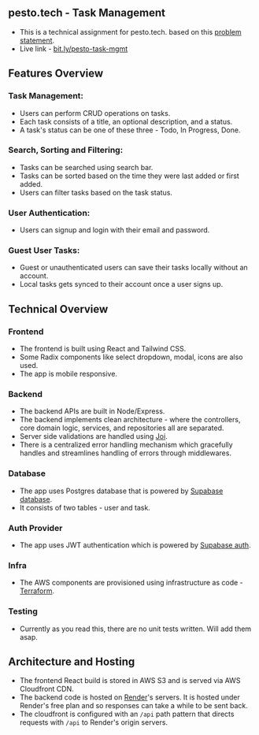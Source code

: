 ## pesto.tech - Task Management
- This is a technical assignment for pesto.tech. based on this [problem statement](https://github.com/prerakhere/pesto-task-mgmt/blob/main/prob-statement.md).
- Live link - [bit.ly/pesto-task-mgmt](https://bit.ly/pesto-task-mgmt)

## Features Overview

### Task Management:
- Users can perform CRUD operations on tasks.
- Each task consists of a title, an optional description, and a status.
- A task's status can be one of these three - Todo, In Progress, Done.

### Search, Sorting and Filtering:
- Tasks can be searched using search bar.
- Tasks can be sorted based on the time they were last added or first added.
- Users can filter tasks based on the task status.

### User Authentication:
- Users can signup and login with their email and password.

### Guest User Tasks:
- Guest or unauthenticated users can save their tasks locally without an account.
- Local tasks gets synced to their account once a user signs up.



## Technical Overview
### Frontend
- The frontend is built using React and Tailwind CSS.
- Some Radix components like select dropdown, modal, icons are also used.
- The app is mobile responsive.

### Backend
- The backend APIs are built in Node/Express.
- The backend implements clean architecture - where the controllers, core domain logic, services, and repositories all are separated.
- Server side validations are handled using [Joi](https://joi.dev).
- There is a centralized error handling mechanism which gracefully handles and streamlines handling of errors through middlewares.

### Database
- The app uses Postgres database that is powered by [Supabase database](https://supabase.com/database).
- It consists of two tables - user and task.

### Auth Provider
- The app uses JWT authentication which is powered by [Supabase auth](https://supabase.com/auth).

### Infra
- The AWS components are provisioned using infrastructure as code - [Terraform](https://www.terraform.io).

### Testing
- Currently as you read this, there are no unit tests written. Will add them asap.


## Architecture and Hosting
- The frontend React build is stored in AWS S3 and is served via AWS Cloudfront CDN.
- The backend code is hosted on [Render](https://render.com)'s servers. It is hosted under Render's free plan and so responses can take a while to be sent back.
- The cloudfront is configured with an `/api` path pattern that directs requests with `/api` to Render's origin servers.
